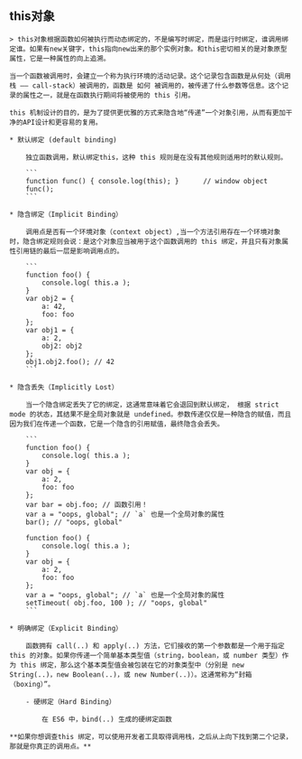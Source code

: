 ## this对象

    > this对象根据函数如何被执行而动态绑定的，不是编写时绑定，而是运行时绑定，谁调用绑定谁。如果有new关键字，this指向new出来的那个实例对象。和this密切相关的是对象原型属性，它是一种属性的向上追溯。

    当一个函数被调用时，会建立一个称为执行环境的活动记录。这个记录包含函数是从何处（调用栈 —— call-stack）被调用的，函数是 如何 被调用的，被传递了什么参数等信息。这个记录的属性之一，就是在函数执行期间将被使用的 this 引用。
    
    this 机制设计的目的，是为了提供更优雅的方式来隐含地“传递”一个对象引用，从而有更加干净的API设计和更容易的复用。

    * 默认绑定 (default binding)

        独立函数调用，默认绑定this，这种 this 规则是在没有其他规则适用时的默认规则。

        ```
        function func() { console.log(this); }      // window object
        func();
        ```

    * 隐含绑定（Implicit Binding）

        调用点是否有一个环境对象（context object）,当一个方法引用存在一个环境对象时，隐含绑定规则会说：是这个对象应当被用于这个函数调用的 this 绑定，并且只有对象属性引用链的最后一层是影响调用点的。

        ```
        function foo() {
            console.log( this.a );
        }
        var obj2 = {
            a: 42,
            foo: foo
        };
        var obj1 = {
            a: 2,
            obj2: obj2
        };
        obj1.obj2.foo(); // 42
        ```

    * 隐含丢失（Implicitly Lost）

        当一个隐含绑定丢失了它的绑定，这通常意味着它会退回到默认绑定， 根据 strict mode 的状态，其结果不是全局对象就是 undefined。参数传递仅仅是一种隐含的赋值，而且因为我们在传递一个函数，它是一个隐含的引用赋值，最终隐含会丢失。

        ```
        function foo() {
            console.log( this.a );
        }
        var obj = {
            a: 2,
            foo: foo
        };
        var bar = obj.foo; // 函数引用！
        var a = "oops, global"; // `a` 也是一个全局对象的属性
        bar(); // "oops, global"

        function foo() {
            console.log( this.a );
        }
        var obj = {
            a: 2,
            foo: foo
        };
        var a = "oops, global"; // `a` 也是一个全局对象的属性
        setTimeout( obj.foo, 100 ); // "oops, global"
        ```

    * 明确绑定（Explicit Binding）

        函数拥有 call(..) 和 apply(..) 方法，它们接收的第一个参数都是一个用于指定 this 的对象。如果你传递一个简单基本类型值（string，boolean，或 number 类型）作为 this 绑定，那么这个基本类型值会被包装在它的对象类型中（分别是 new String(..)，new Boolean(..)，或 new Number(..)）。这通常称为“封箱（boxing）”。

        - 硬绑定（Hard Binding）

            在 ES6 中，bind(..) 生成的硬绑定函数

    **如果你想调查this 绑定，可以使用开发者工具取得调用栈，之后从上向下找到第二个记录，那就是你真正的调用点。**